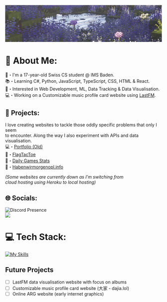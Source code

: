<div align="center">
    <img alt="header-gif" width="900" src="Header.gif">
</div>

# 💫 About Me:
👋・I'm a 17-year-old Swiss CS student @ IMS Baden.<br>
📚・Learning C#, Python, JavaScript, TypeScript, CSS, HTML & React.<br>
🌟・Interested in Web Development, ML, Data Tracking & Data Visualisation. <br>
💻・Working on a Customizable music profile card website using [LastFM](https://www.last.fm/home).


## 📂 Projects:
I love creating websites to tackle those oddly specific problems that only I seem <br>to encounter. Along the way I also experiment with APIs and data visualisation. <br>
💻・[Portfolio (Old)](https://reazn.tech/) <br>
🎌・[FlagTacToe](http://flagtactoe.reazn.tech)<br>
📆・[Daily Games Stats](https://dailies.reazn.tech) <br>
📓・[Habenwirmorgenopl.info](https://habenwirmorgenopl.info/) <br>

<em> (Some websites are currently down as I'm switching from <br>cloud hosting using Heroku to local hosting) </em> <br>



## 🌐 Socials:
<img src="https://lanyard.kyrie25.dev/api/699913103378350122?waveColor=273849&waveSpotifyColor=273849&animationDuration=3s&gradient=645CBB-A084DC-BFACE2-EBC7E6" height="150" alt="Discord Presence">
<div>
  <a href="mailto:reazn.dev@gmail.com">
    <img src="https://img.shields.io/badge/GMAIL-black?style=for-the-badge&logo=gmail&logoColor=white&color=1b2932"/>
  </a>
</div>

# 💻 Tech Stack:
[![My Skills](https://skillicons.dev/icons?i=cs,py,javascript,html,css,react,aws,docker,mysql,git,godot,heroku,postman,raspberrypi,supabase&perline=5)](https://skillicons.dev)

## Future Projects
- [ ] LastFM data visualisation website with focus on albums
- [ ] Customizable music profile card website (大家 - dajia.lol)
- [ ] Online ARG website (early internet graphics)
